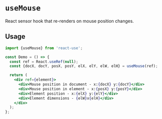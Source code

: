 # `useMouse`

React sensor hook that re-renders on mouse position changes.

## Usage

```jsx
import {useMouse} from 'react-use';

const Demo = () => {
  const ref = React.useRef(null);
  const {docX, docY, posX, posY, elX, elY, elW, elH} = useMouse(ref);

  return (
    <div ref={element}>
      <div>Mouse position in document - x:{docX} y:{docY}</div>
      <div>Mouse position in element - x:{posX} y:{posY}</div>
      <div>Element position - x:{elX} y:{elY}</div>
      <div>Element dimensions - {elW}x{elH}</div>
    </div>
  );
};
```
